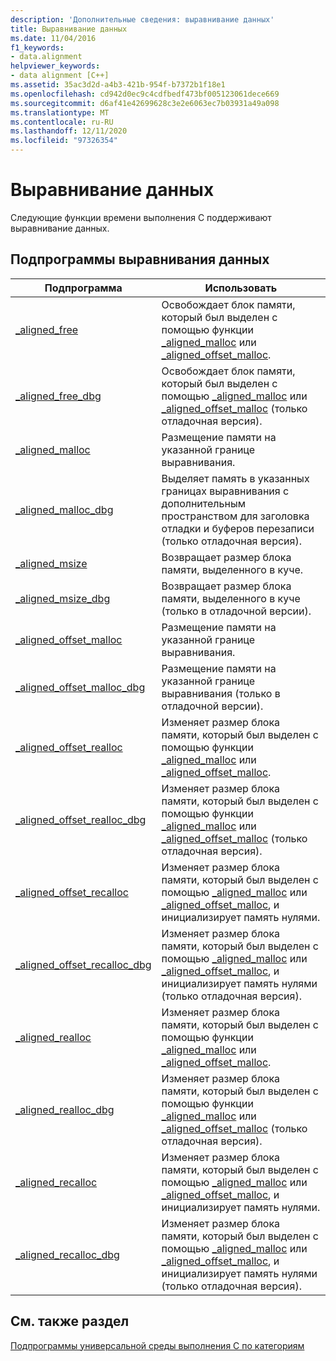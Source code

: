 ```yaml
---
description: 'Дополнительные сведения: выравнивание данных'
title: Выравнивание данных
ms.date: 11/04/2016
f1_keywords:
- data.alignment
helpviewer_keywords:
- data alignment [C++]
ms.assetid: 35ac3d2d-a4b3-421b-954f-b7372b1f18e1
ms.openlocfilehash: cd942d0ec9c4cdfbedf473bf005123061dece669
ms.sourcegitcommit: d6af41e42699628c3e2e6063ec7b03931a49a098
ms.translationtype: MT
ms.contentlocale: ru-RU
ms.lasthandoff: 12/11/2020
ms.locfileid: "97326354"
---
```

# <a name="data-alignment"></a>Выравнивание данных

Следующие функции времени выполнения C поддерживают выравнивание данных.

## <a name="data-alignment-routines"></a>Подпрограммы выравнивания данных

|Подпрограмма|Использовать|
|-------------|---------|
|[_aligned_free](../c-runtime-library/reference/aligned-free.md)|Освобождает блок памяти, который был выделен с помощью функции [_aligned_malloc](../c-runtime-library/reference/aligned-malloc.md) или [_aligned_offset_malloc](../c-runtime-library/reference/aligned-offset-malloc.md).|
|[_aligned_free_dbg](../c-runtime-library/reference/aligned-free-dbg.md)|Освобождает блок памяти, который был выделен с помощью [_aligned_malloc](../c-runtime-library/reference/aligned-malloc.md) или [_aligned_offset_malloc](../c-runtime-library/reference/aligned-offset-malloc.md) (только отладочная версия).|
|[_aligned_malloc](../c-runtime-library/reference/aligned-malloc.md)|Размещение памяти на указанной границе выравнивания.|
|[_aligned_malloc_dbg](../c-runtime-library/reference/aligned-malloc-dbg.md)|Выделяет память в указанных границах выравнивания с дополнительным пространством для заголовка отладки и буферов перезаписи (только отладочная версия).|
|[_aligned_msize](../c-runtime-library/reference/aligned-msize.md)|Возвращает размер блока памяти, выделенного в куче.|
|[_aligned_msize_dbg](../c-runtime-library/reference/aligned-msize-dbg.md)|Возвращает размер блока памяти, выделенного в куче (только в отладочной версии).|
|[_aligned_offset_malloc](../c-runtime-library/reference/aligned-offset-malloc.md)|Размещение памяти на указанной границе выравнивания.|
|[_aligned_offset_malloc_dbg](../c-runtime-library/reference/aligned-offset-malloc-dbg.md)|Размещение памяти на указанной границе выравнивания (только в отладочной версии).|
|[_aligned_offset_realloc](../c-runtime-library/reference/aligned-offset-realloc.md)|Изменяет размер блока памяти, который был выделен с помощью функции [_aligned_malloc](../c-runtime-library/reference/aligned-malloc.md) или [_aligned_offset_malloc](../c-runtime-library/reference/aligned-offset-malloc.md).|
|[_aligned_offset_realloc_dbg](../c-runtime-library/reference/aligned-offset-realloc-dbg.md)|Изменяет размер блока памяти, который был выделен с помощью функции [_aligned_malloc](../c-runtime-library/reference/aligned-malloc.md) или [_aligned_offset_malloc](../c-runtime-library/reference/aligned-offset-malloc.md) (только отладочная версия).|
|[_aligned_offset_recalloc](../c-runtime-library/reference/aligned-offset-recalloc.md)|Изменяет размер блока памяти, который был выделен с помощью [_aligned_malloc](../c-runtime-library/reference/aligned-malloc.md) или [_aligned_offset_malloc](../c-runtime-library/reference/aligned-offset-malloc.md), и инициализирует память нулями.|
|[_aligned_offset_recalloc_dbg](../c-runtime-library/reference/aligned-offset-recalloc-dbg.md)|Изменяет размер блока памяти, который был выделен с помощью [_aligned_malloc](../c-runtime-library/reference/aligned-malloc.md) или [_aligned_offset_malloc](../c-runtime-library/reference/aligned-offset-malloc.md), и инициализирует память нулями (только отладочная версия).|
|[_aligned_realloc](../c-runtime-library/reference/aligned-realloc.md)|Изменяет размер блока памяти, который был выделен с помощью функции [_aligned_malloc](../c-runtime-library/reference/aligned-malloc.md) или [_aligned_offset_malloc](../c-runtime-library/reference/aligned-offset-malloc.md).|
|[_aligned_realloc_dbg](../c-runtime-library/reference/aligned-realloc-dbg.md)|Изменяет размер блока памяти, который был выделен с помощью функции [_aligned_malloc](../c-runtime-library/reference/aligned-malloc.md) или [_aligned_offset_malloc](../c-runtime-library/reference/aligned-offset-malloc.md) (только отладочная версия).|
|[_aligned_recalloc](../c-runtime-library/reference/aligned-recalloc.md)|Изменяет размер блока памяти, который был выделен с помощью [_aligned_malloc](../c-runtime-library/reference/aligned-malloc.md) или [_aligned_offset_malloc](../c-runtime-library/reference/aligned-offset-malloc.md), и инициализирует память нулями.|
|[_aligned_recalloc_dbg](../c-runtime-library/reference/aligned-recalloc-dbg.md)|Изменяет размер блока памяти, который был выделен с помощью [_aligned_malloc](../c-runtime-library/reference/aligned-malloc.md) или [_aligned_offset_malloc](../c-runtime-library/reference/aligned-offset-malloc.md), и инициализирует память нулями (только отладочная версия).|

## <a name="see-also"></a>См. также раздел

[Подпрограммы универсальной среды выполнения C по категориям](../c-runtime-library/run-time-routines-by-category.md)<br/>
